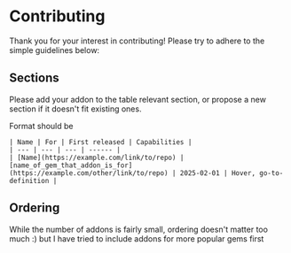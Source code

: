# Contributing

Thank you for your interest in contributing! Please try to adhere to the simple guidelines below:

## Sections

Please add your addon to the table relevant section, or propose a new section if it doesn't fit existing ones.

Format should be

```
| Name | For | First released | Capabilities |
| --- | --- | --- | ------ |
| [Name](https://example.com/link/to/repo) | [name_of_gem_that_addon_is_for](https://example.com/other/link/to/repo) | 2025-02-01 | Hover, go-to-definition |
```

## Ordering

While the number of addons is fairly small, ordering doesn't matter too much :) but I have tried to include addons for more popular gems first
